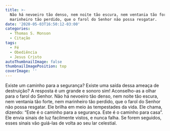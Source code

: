 ```yaml
---
title: >-
  Não há nevoeiro tão denso, nem noite tão escura, nem ventania tão forte, nem
  marinheiro tão perdido, que o farol do Senhor não possa resgatar.
date: '2020-05-03T16:50:12-03:00'
categories:
  - Thomas S. Monson
  - Citação
tags:
  - Fé
  - Obediência
  - Jesus Cristo
autoThumbnailImage: false
thumbnailImagePosition: top
coverImage: ''
---
```

Existe um caminho para a segurança? Existe uma saída dessa ameaça de destruição? A resposta é um grande e sonoro sim! Aconselho-as a olhar para o farol do Senhor. Não há nevoeiro tão denso, nem noite tão escura, nem ventania tão forte, nem marinheiro tão perdido, que o farol do Senhor não possa resgatar. Ele brilha em meio às tempestades da vida. Ele chama, dizendo: “Este é o caminho para a segurança. Este é o caminho para casa”. Ele envia sinais de luz facilmente vistos, e nunca falha. Se forem seguidos, esses sinais vão guiá-las de volta ao seu lar celestial.
